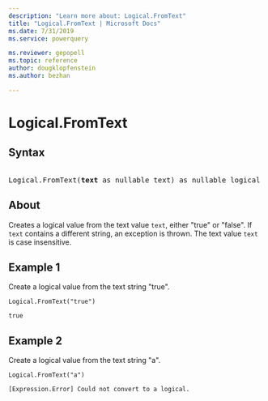 ```yaml
---
description: "Learn more about: Logical.FromText"
title: "Logical.FromText | Microsoft Docs"
ms.date: 7/31/2019
ms.service: powerquery

ms.reviewer: gepopell
ms.topic: reference
author: dougklopfenstein
ms.author: bezhan

---
```

# Logical.FromText

## Syntax

<pre> 
Logical.FromText(<b>text</b> as nullable text) as nullable logical
</pre>
  
## About  
Creates a logical value from the text value `text`, either "true" or "false". If `text` contains a different string, an exception is thrown. The text value `text` is case insensitive.

## Example 1
Create a logical value from the text string "true".

```powerquery-m
Logical.FromText("true")
```

`true`

## Example 2
Create a logical value from the text string "a".

```powerquery-m
Logical.FromText("a")
```

`[Expression.Error] Could not convert to a logical.`
